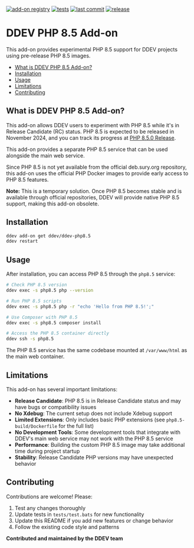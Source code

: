 [![add-on registry](https://img.shields.io/badge/DDEV-Add--on_Registry-blue)](https://addons.ddev.com)
[![tests](https://github.com/ddev/ddev-php8.5/actions/workflows/tests.yml/badge.svg?branch=main)](https://github.com/ddev/ddev-php8.5/actions/workflows/tests.yml?query=branch%3Amain)
[![last commit](https://img.shields.io/github/last-commit/ddev/ddev-php8.5)](https://github.com/ddev/ddev-php8.5/commits)
[![release](https://img.shields.io/github/v/release/ddev/ddev-php8.5)](https://github.com/ddev/ddev-php8.5/releases/latest)

# DDEV PHP 8.5 Add-on <!-- omit in toc -->

This add-on provides experimental PHP 8.5 support for DDEV projects using pre-release PHP 8.5 images.

* [What is DDEV PHP 8.5 Add-on?](#what-is-ddev-php-85-add-on)
* [Installation](#installation)
* [Usage](#usage)
* [Limitations](#limitations)
* [Contributing](#contributing)

## What is DDEV PHP 8.5 Add-on?

This add-on allows DDEV users to experiment with PHP 8.5 while it's in Release Candidate (RC) status. PHP 8.5 is expected to be released in November 2024, and you can track its progress at [PHP 8.5.0 Release](https://www.php.net/index.php#2025-09-25-3).

This add-on provides a separate PHP 8.5 service that can be used alongside the main web service.

Since PHP 8.5 is not yet available from the official deb.sury.org repository, this add-on uses the official PHP Docker images to provide early access to PHP 8.5 features.

**Note:** This is a temporary solution. Once PHP 8.5 becomes stable and is available through official repositories, DDEV will provide native PHP 8.5 support, making this add-on obsolete.

## Installation

```bash
ddev add-on get ddev/ddev-php8.5
ddev restart
```

## Usage

After installation, you can access PHP 8.5 through the `php8.5` service:

```bash
# Check PHP 8.5 version
ddev exec -s php8.5 php --version

# Run PHP 8.5 scripts
ddev exec -s php8.5 php -r "echo 'Hello from PHP 8.5!';"

# Use Composer with PHP 8.5
ddev exec -s php8.5 composer install

# Access the PHP 8.5 container directly
ddev ssh -s php8.5
```

The PHP 8.5 service has the same codebase mounted at `/var/www/html` as the main web container.

## Limitations

This add-on has several important limitations:

- **Release Candidate**: PHP 8.5 is in Release Candidate status and may have bugs or compatibility issues
- **No Xdebug**: The current setup does not include Xdebug support
- **Limited Extensions**: Only includes basic PHP extensions (see `php8.5-build/Dockerfile` for the full list)
- **No Development Tools**: Some development tools that integrate with DDEV's main web service may not work with the PHP 8.5 service
- **Performance**: Building the custom PHP 8.5 image may take additional time during project startup
- **Stability**: Release Candidate PHP versions may have unexpected behavior

## Contributing

Contributions are welcome! Please:

1. Test any changes thoroughly
2. Update tests in `tests/test.bats` for new functionality
3. Update this README if you add new features or change behavior
4. Follow the existing code style and patterns

**Contributed and maintained by the DDEV team**
